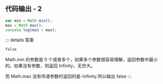 ## 代码输出 - 2

```js
var min = Math.min();
max = Math.max();
console.log(min < max);
```

::: details 答案

```txt
false
```

Math.min 的参数是 0 个或者多个，如果多个参数很容易理解，返回参数中最小的。如果没有参数，则返回 Infinity，无穷大。

而 Math.max 没有传递参数时返回的是-Infinity.所以输出 false
:::
